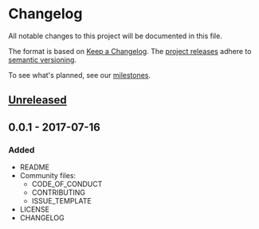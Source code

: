 # Changelog
All notable changes to this project will be documented in this file.

The format is based on [Keep a Changelog](http://keepachangelog.com/en/1.0.0/). The
 [project releases](https://github.com/ODIQueensland/data-curator/releases) adhere to [semantic versioning](http://semver.org/spec/v2.0.0.html).

To see what's planned, see our [milestones](https://github.com/ODIQueensland/data-curator/milestones).

[Unreleased]:  https://github.com/ODIQueensland/data-curator/compare/v0.0.1...HEAD
## [Unreleased]

## 0.0.1 - 2017-07-16
### Added
- README
- Community files:
  - CODE_OF_CONDUCT
  - CONTRIBUTING
  - ISSUE_TEMPLATE
- LICENSE  
- CHANGELOG
